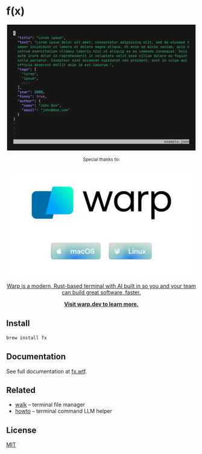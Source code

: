 # f(x)

<p align="center"><a href="https://fx.wtf"><img src=".github/images/preview.gif" width="500" alt="fx preview"></a></p>

<p align="center"><sup>Special thanks to:</sup></p>
<a href="https://www.warp.dev/?utm_source=github&utm_medium=referral&utm_campaign=fx_20231001">
    <p align="center"><img src=".github/warp-logo@2x.png" alt="Warp"></p>
    <p align="center">Warp is a modern, Rust-based terminal with AI built in so you and your team can build great software, faster.</p>
    <p align="center"><b>Visit warp.dev to learn more.</b></p>
</a>

## Install

```sh
brew install fx
```

## Documentation

See full documentation at [fx.wtf](https://fx.wtf).

## Related

- [walk](https://github.com/antonmedv/walk) – terminal file manager
- [howto](https://github.com/antonmedv/howto) – terminal command LLM helper

## License

[MIT](LICENSE)
